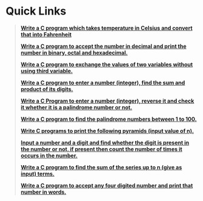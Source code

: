 # Quick Links
>**[Write a C program which takes temperature in Celsius and convert that into Fahrenheit](./celtofah.md)**
>
>**[Write a C program to accept the number in decimal and print the number in binary, octal  and hexadecimal.](./dectohexbinoct.md)**
>
>**[Write a C program to exchange the values of two variables without using third variable.](./swapwithouttemp.md)**
>
>**[Write a C program to enter a number (integer), find the sum and product of its digits.  ](./sumandmulofdigits.md)**
>
>**[Write a C Program to enter a number (integer), reverse it and check it whether it is a  palindrome number or not.](./palindrome.md)**
>
>**[Write a C program to find the palindrome numbers between 1 to 100.](./findpalindromes.md)**
>
>**[Write C programs to print the following pyramids (input value of n).  ](./pyramid.md)**
>
>**[ Input a number and a digit and find whether the digit is present in the number or not, if  present then count the number of times it occurs in the number.](./finddigit.md)**
>
>**[Write a C program to find the sum of the series up to n (give as input) terms. ](./sumofseries.md)**
>
>**[Write a C program to accept any four digited number and print that number in words. ](./numbertoword.md)**
>
